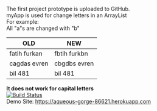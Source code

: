 The first project prototype is uploaded to GitHub.<br>
myApp is used for change letters in an ArrayList<br>
For example:<br>
All "a"s are changed with "b"

OLD           | NEW
------------- | -------------
fatih furkan  | fbtih furkbn
cagdas evren  | cbgdbs evren
bil 481       | bil 481

**It does not work for capital letters**<br>
[![Build Status](https://travis-ci.org/ffurkanhas/myApp.svg?branch=master)](https://travis-ci.org/ffurkanhas/myApp)<br>
Demo Site: https://aqueous-gorge-86621.herokuapp.com
